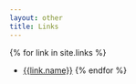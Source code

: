 ```yaml
---
layout: other
title: Links
---
```

{% for link in site.links %}
- [{{link.name}}]({{link.url}})
{% endfor %}